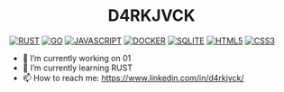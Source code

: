 <h1 align=center >D4RKJVCK</h1>

[![RUST](https://img.shields.io/badge/Rust-black?style=for-the-badge&logo=rust&logoColor=#E57324)](src/main.rs)
[![GO](https://img.shields.io/badge/Go-00ADD8?style=for-the-badge&logo=go&logoColor=white)](./backend/cmd/web/main.go)
[![JAVASCRIPT](https://img.shields.io/badge/JavaScript-323330?style=for-the-badge&logo=javascript&logoColor=F7DF1E)]()
[![DOCKER](https://img.shields.io/badge/Docker-2CA5E0?style=for-the-badge&logo=docker&logoColor=white)](./frontend/Dockerfile)
[![SQLITE](https://img.shields.io/badge/Sqlite-003B57?style=for-the-badge&logo=sqlite&logoColor=white)](./backend/database/social.network.db)
[![HTML5](https://img.shields.io/badge/HTML5-E34F26?style=for-the-badge&logo=html5&logoColor=white)]()
[![CSS3](https://img.shields.io/badge/CSS3-1572B6?style=for-the-badge&logo=css3&logoColor=white)]()

- 🔭 I’m currently working on 01
- 🦀 I’m currently learning RUST
- 📫 How to reach me: https://www.linkedin.com/in/d4rkjvck/
<!--
- 💬 Ask me about ...
- ⚡ Fun fact: ...
-->
